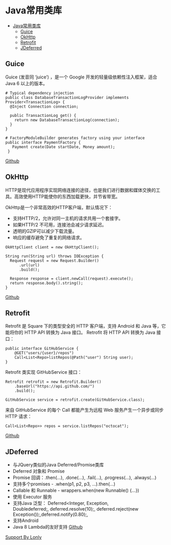 # Java常用类库

<!-- TOC -->

- [Java常用类库](#java)
    - [Guice](#guice)
    - [OkHttp](#okhttp)
    - [Retrofit](#retrofit)
    - [JDeferred](#jdeferred)

<!-- /TOC -->

## Guice
Guice (发音同 ‘juice’) ，是一个 Google 开发的轻量级依赖性注入框架，适合 Java 6 以上的版本。
```
# Typical dependency injection
public class DatabaseTransactionLogProvider implements Provider<TransactionLog> {
  @Inject Connection connection;
 
  public TransactionLog get() {
    return new DatabaseTransactionLog(connection);
  }
}

# FactoryModuleBuilder generates factory using your interface
public interface PaymentFactory {
   Payment create(Date startDate, Money amount);
 }
```
[Github](https://github.com/google/guice)

## OkHttp
HTTP是现代应用程序实现网络连接的途径，也是我们进行数据和媒体交换的工具。高效使用HTTP能使你的东西加载更快，并节省带宽。

OkHttp是一个非常高效的HTTP客户端，默认情况下：
* 支持HTTP/2，允许对同一主机的请求共用一个套接字。
* 如果HTTP/2 不可用，连接池会减少请求延迟。
* 透明的GZIP可以减少下载流量。
* 响应的缓存避免了重复的网络请求。
```
OkHttpClient client = new OkHttpClient();
 
String run(String url) throws IOException {
  Request request = new Request.Builder()
      .url(url)
      .build();
 
  Response response = client.newCall(request).execute();
  return response.body().string();
}
```
[Github](https://github.com/square/okhttp)

## Retrofit
Retrofit 是 Square 下的类型安全的 HTTP 客户端，支持 Android 和 Java 等，它能将你的 HTTP API 转换为 Java 接口。
Retrofit 将 HTTP API 转换为 Java 接口：
```
public interface GitHubService {
    @GET("users/{user}/repos")
    Call<List<Repo>listRepos(@Path("user") String user);
}
```
Retrofit 类实现 GitHubService 接口：
```
Retrofit retrofit = new Retrofit.Builder()
    .baseUrl("https://api.github.com/")
    .build();
 
GitHubService service = retrofit.create(GitHubService.class);
```
来自 GitHubService 的每个 Call 都能产生为远程 Web 服务产生一个异步或同步 HTTP 请求：
```
Call<List<Repo>> repos = service.listRepos("octocat");
```
[Github](https://github.com/square/retrofit)

## JDeferred
* 与JQuery类似的Java Deferred/Promise类库
* Deferred 对象和 Promise
* Promise 回调：.then(…), .done(…), .fail(…), .progress(…), .always(…)
* 支持多个promises - .when(p1, p2, p3, …).then(…)
* Callable 和 Runnable - wrappers.when(new Runnable() {…})
* 使用 Executor 服务
* 支持Java 泛型： Deferred<Integer, Exception, Doubledeferred;, deferred.resolve(10);, deferred.reject(new Exception());,deferred.notify(0.80);,
* 支持Android
* Java 8 Lambda的友好支持
[Github](https://github.com/jdeferred/jdeferred)

[Support By Lonly](mailto:lonly197@gmail.com)